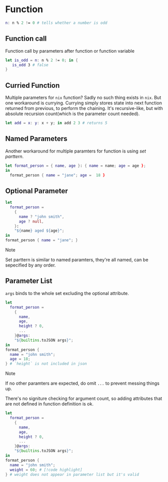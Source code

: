# Function

```nix
n: n % 2 != 0 # tells whether a number is odd
```

## Function call

Function call by parameters after function or function variable

```nix
let is_odd = n: n % 2 != 0; in {
   is_odd 3 # false 
}
```

## Curried Function

Multiple parameters for `nix` function? Sadly no such thing exists in `nix`.
But one workaround is currying. Currying simply stores state into next function returned from previous, to perform the chaining.
It's recursive-like, but with absolute recursion count(which is the parameter count needed).

```nix
let add = x: y: x + y; in add 2 3 # returns 5
```

## Named Parameters

Another workaround for multiple paramters for function is using *set parttern*.

```nix
let format_person = { name, age }: { name = name; age = age }; 
in 
  format_person { name = "jane"; age =  18 }
```

## Optional Parameter

```nix
let
  format_person =
    {
      name ? "john smith",
      age ? null,
    }:
    "${name} aged ${age}";
in
format_person { name = "jane"; }
```

> [!NOTE]
> Set parttern is similar to named paramters, they're all named, can be sepecified by any order.

## Parameter List

`args` binds to the whole set excluding the optional attribute.

```nix
let
  format_person =
    {
      name,
      age,
      height ? 0,
      ...
    }@args:
    "${builtins.toJSON args}";
in
format_person {
  name = "john smith";
  age = 18;
} # `height` is not included in json
```

> [!NOTE]
> If no other paramters are expected, do omit `...` to prevent messing things up.

There's no signiture checking for argument count, so adding attributes that are not defined in function definition is ok.

```nix
let
  format_person =
    {
      name,
      age,
      height ? 0,
      ...
    }@args:
    "${builtins.toJSON args}";
in
format_person {
  name = "john smith";
  weight = 60; # [!code highlight] 
} # weight does not appear in parameter list but it's valid
```

